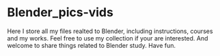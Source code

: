 # Blender_pics-vids
Here I store all my files realted to Blender, including instructions, courses and my works.
Feel free to use my collection if your are interested. 
And welcome to share things related to Blender study.
Have fun.
